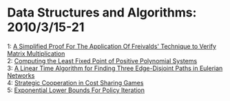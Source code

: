 # Data Structures and Algorithms: 2010/3/15-21  
1: [A Simplified Proof For The Application Of Freivalds' Technique to Verify  Matrix Multiplication](https://doi.org/10.48550/arXiv.0912.3925)  
2: [Computing the Least Fixed Point of Positive Polynomial Systems](https://doi.org/10.48550/arXiv.1001.0340)  
3: [A Linear Time Algorithm for Finding Three Edge-Disjoint Paths in  Eulerian Networks](https://doi.org/10.48550/arXiv.1003.3085)  
4: [Strategic Cooperation in Cost Sharing Games](https://doi.org/10.48550/arXiv.1003.3131)  
5: [Exponential Lower Bounds For Policy Iteration](https://doi.org/10.48550/arXiv.1003.3418)  